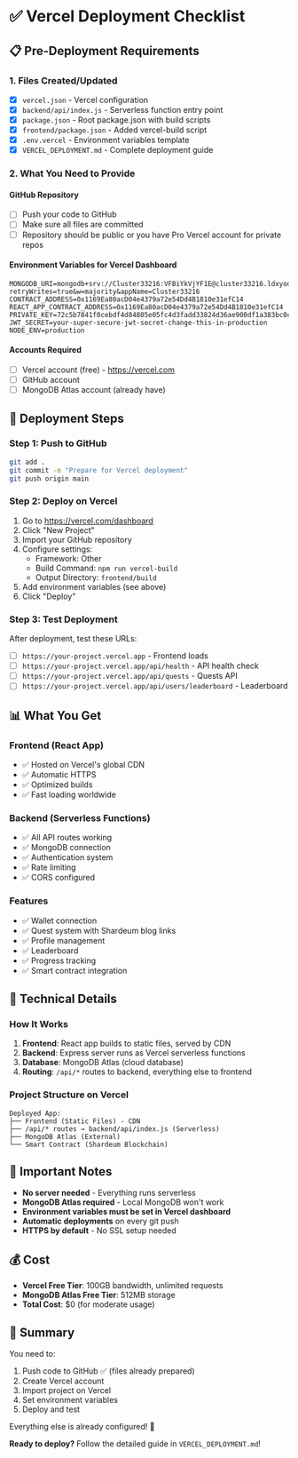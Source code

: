 # ✅ Vercel Deployment Checklist

## 📋 Pre-Deployment Requirements

### **1. Files Created/Updated**
- [x] `vercel.json` - Vercel configuration
- [x] `backend/api/index.js` - Serverless function entry point
- [x] `package.json` - Root package.json with build scripts
- [x] `frontend/package.json` - Added vercel-build script
- [x] `.env.vercel` - Environment variables template
- [x] `VERCEL_DEPLOYMENT.md` - Complete deployment guide

### **2. What You Need to Provide**

#### **GitHub Repository**
- [ ] Push your code to GitHub
- [ ] Make sure all files are committed
- [ ] Repository should be public or you have Pro Vercel account for private repos

#### **Environment Variables for Vercel Dashboard**
```env
MONGODB_URI=mongodb+srv://Cluster33216:VFBiYkVjYF1E@cluster33216.ldxyoqv.mongodb.net/?retryWrites=true&w=majority&appName=Cluster33216
CONTRACT_ADDRESS=0x1169Ea80acD04e4379a72e54Dd4B1810e31efC14
REACT_APP_CONTRACT_ADDRESS=0x1169Ea80acD04e4379a72e54Dd4B1810e31efC14
PRIVATE_KEY=72c5b7841f0cebdf4d84805e05fc4d3fadd33824d36ae900df1a383bc0c4c41a
JWT_SECRET=your-super-secure-jwt-secret-change-this-in-production
NODE_ENV=production
```

#### **Accounts Required**
- [ ] Vercel account (free) - https://vercel.com
- [ ] GitHub account 
- [ ] MongoDB Atlas account (already have)

## 🚀 Deployment Steps

### **Step 1: Push to GitHub**
```bash
git add .
git commit -m "Prepare for Vercel deployment"
git push origin main
```

### **Step 2: Deploy on Vercel**
1. Go to https://vercel.com/dashboard
2. Click "New Project"
3. Import your GitHub repository
4. Configure settings:
   - Framework: Other
   - Build Command: `npm run vercel-build`
   - Output Directory: `frontend/build`
5. Add environment variables (see above)
6. Click "Deploy"

### **Step 3: Test Deployment**
After deployment, test these URLs:
- [ ] `https://your-project.vercel.app` - Frontend loads
- [ ] `https://your-project.vercel.app/api/health` - API health check
- [ ] `https://your-project.vercel.app/api/quests` - Quests API
- [ ] `https://your-project.vercel.app/api/users/leaderboard` - Leaderboard

## 📊 What You Get

### **Frontend (React App)**
- ✅ Hosted on Vercel's global CDN
- ✅ Automatic HTTPS
- ✅ Optimized builds
- ✅ Fast loading worldwide

### **Backend (Serverless Functions)**
- ✅ All API routes working
- ✅ MongoDB connection
- ✅ Authentication system
- ✅ Rate limiting
- ✅ CORS configured

### **Features**
- ✅ Wallet connection
- ✅ Quest system with Shardeum blog links
- ✅ Profile management
- ✅ Leaderboard
- ✅ Progress tracking
- ✅ Smart contract integration

## 🔧 Technical Details

### **How It Works**
1. **Frontend**: React app builds to static files, served by CDN
2. **Backend**: Express server runs as Vercel serverless functions
3. **Database**: MongoDB Atlas (cloud database)
4. **Routing**: `/api/*` routes to backend, everything else to frontend

### **Project Structure on Vercel**
```
Deployed App:
├── Frontend (Static Files) - CDN
├── /api/* routes → backend/api/index.js (Serverless)
├── MongoDB Atlas (External)
└── Smart Contract (Shardeum Blockchain)
```

## 🚨 Important Notes

- **No server needed** - Everything runs serverless
- **MongoDB Atlas required** - Local MongoDB won't work
- **Environment variables must be set in Vercel dashboard**
- **Automatic deployments** on every git push
- **HTTPS by default** - No SSL setup needed

## 💰 Cost

- **Vercel Free Tier**: 100GB bandwidth, unlimited requests
- **MongoDB Atlas Free Tier**: 512MB storage
- **Total Cost**: $0 (for moderate usage)

## 🎯 Summary

You need to:
1. Push code to GitHub ✅ (files already prepared)
2. Create Vercel account
3. Import project on Vercel
4. Set environment variables
5. Deploy and test

Everything else is already configured! 🚀

**Ready to deploy?** Follow the detailed guide in `VERCEL_DEPLOYMENT.md`!